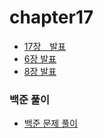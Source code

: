 # chapter17

- [17장　발표](https://nowgnas.github.io/posts/algo1/)
- [6장 발표](https://nowgnas.github.io/posts/algo8/)
- [8장 발표](https://nowgnas.github.io/posts/algo10/)

### 백준 풀이

- [백준 문제 풀이](https://github.com/nowgnas/PYTHON/tree/main/%EC%9D%B4%EC%83%81%EC%9B%90/BOJ)
